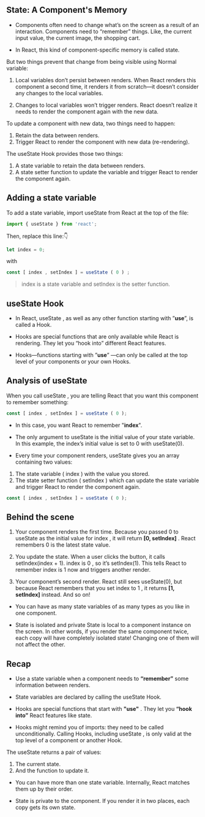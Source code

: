 ## State: A Component's Memory

- Components often need to change what’s on the screen as a result of an interaction. Components need to “remember” things. Like, the current input value, the current image, the shopping cart.

- In React, this kind of component-specific memory is called state.

But two things prevent that change from being visible using Normal variable:

1.  Local variables don’t persist between renders. When React renders this component a second time, it renders it from scratch—it doesn’t consider any changes to the local variables.

2.  Changes to local variables won’t trigger renders. React doesn’t realize it needs to render the component again with the new data.

To update a component with new data, two things need to happen:

1. Retain the data between renders.
2. Trigger React to render the component with new data (re-rendering).

The useState Hook provides those two things:

1. A state variable to retain the data between renders.
2. A state setter function to update the variable and trigger React to render the component again.

## Adding a state variable

To add a state variable, import useState from React at the top of the file:

```JavaScript
import { useState } from 'react';
```

Then, replace this line:👇

```JavaScript
let index = 0;
```

with

```JavaScript
const [ index , setIndex ] = useState ( 0 ) ;
```

> index is a state variable and setIndex is the setter function.

## useState Hook

- In React, useState , as well as any other function starting with ”**use**”, is called a Hook.

- Hooks are special functions that are only available while React is rendering. They let you “hook into” different React features.

- Hooks—functions starting with ”**use**” —can only be called at the top level of your components or your own Hooks.

## Analysis of useState

When you call useState , you are telling React that you want this component to remember something:

```JavaScript
const [ index , setIndex ] = useState ( 0 );
```

- In this case, you want React to remember "**index**".

- The only argument to useState is the initial value of your state variable. In this example, the index’s initial value is set to 0 with useState(0).

- Every time your component renders, useState gives you an array containing two values:

1. The state variable ( index ) with the value you stored.
2. The state setter function ( setIndex ) which can update the state variable and trigger React to render the component again.

```JavaScript
const [ index , setIndex ] = useState ( 0 );
```

## Behind the scene

1. Your component renders the first time. Because you passed 0 to useState as the initial value for index , it will return **[0, setIndex]** . React remembers 0 is the latest state value.

2. You update the state. When a user clicks the button, it calls setIndex(index + 1). index is 0 , so it’s setIndex(1). This tells React to remember index is 1 now and triggers another render.

3. Your component’s second render. React still sees useState(0), but because React remembers that you set index to 1 , it returns **[1, setIndex]** instead. And so on!

- You can have as many state variables of as many types as you like in one component.

- State is isolated and private State is local to a component instance on the screen. In other words, if you render the same component twice, each copy will have completely isolated state! Changing one of them will not affect the other.

## Recap

- Use a state variable when a component needs to **“remember”** some information between renders.

- State variables are declared by calling the useState Hook.

- Hooks are special functions that start with **"use"** . They let you **“hook into”** React features like state.

- Hooks might remind you of imports: they need to be called unconditionally. Calling Hooks, including useState , is only valid at the top level of a component or another Hook.

The useState returns a pair of values:

1. The current state.
2. And the function to update it.

- You can have more than one state variable. Internally, React matches them up by their order.

- State is private to the component. If you render it in two places, each copy gets its own state.
